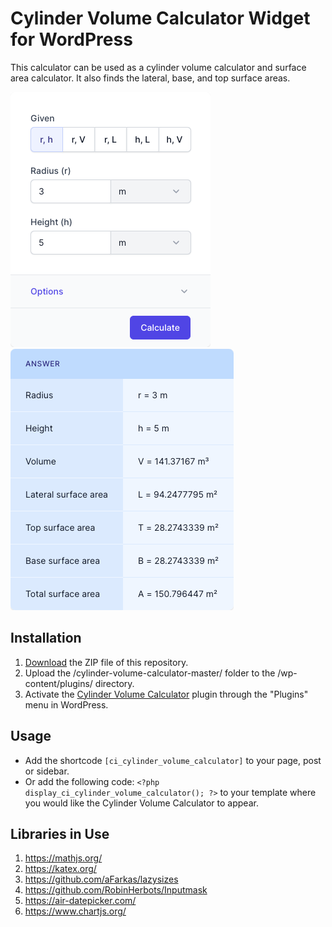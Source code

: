 # Cylinder Volume Calculator Widget for WordPress

This calculator can be used as a cylinder volume calculator and surface area calculator. It also finds the lateral, base, and top surface areas.

![Cylinder Volume Calculator Input Form](/assets/images/screenshot-1.png "Cylinder Volume Calculator Input Form")
![Cylinder Volume Calculator Calculation Results](/assets/images/screenshot-2.png "Cylinder Volume Calculator Calculation Results")

## Installation

1. [Download](https://github.com/pub-calculator-io/age-calculator/archive/refs/heads/master.zip) the ZIP file of this repository.
2. Upload the /cylinder-volume-calculator-master/ folder to the /wp-content/plugins/ directory.
3. Activate the [Cylinder Volume Calculator](https://www.calculator.io/cylinder-volume-calculator/ "Cylinder Volume Calculator Homepage") plugin through the "Plugins" menu in WordPress.

## Usage
* Add the shortcode `[ci_cylinder_volume_calculator]` to your page, post or sidebar.
* Or add the following code: `<?php display_ci_cylinder_volume_calculator(); ?>` to your template where you would like the Cylinder Volume Calculator to appear.

## Libraries in Use
1. https://mathjs.org/
2. https://katex.org/
3. https://github.com/aFarkas/lazysizes
4. https://github.com/RobinHerbots/Inputmask
5. https://air-datepicker.com/
6. https://www.chartjs.org/
